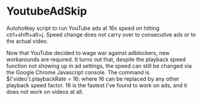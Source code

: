 # YoutubeAdSkip
Autohotkey script to run YouTube ads at 16x speed on hitting ctrl+shift+alt+j. Speed change does not carry over to consecutive ads or to the actual video.

Now that YouTube decided to wage war against adblockers, new workarounds are required. It turns out that, despite the playback speed function not showing up in ad settings, the speed can still be changed via the Google Chrome Javascript console. The command is $('video').playbackRate = 16; where 16 can be replaced by any other playback speed factor. 16 is the fastest I've found to work on ads, and it does not work on videos at all. 
